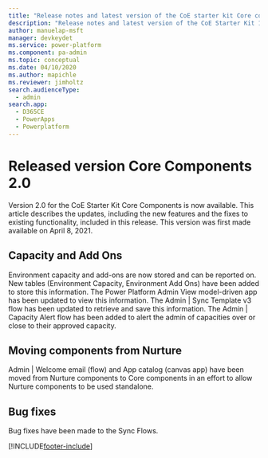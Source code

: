 ```yaml
---
title: "Release notes and latest version of the CoE starter kit Core components 2.0 | MicrosoftDocs"
description: "Release notes and latest version of the CoE Starter Kit 1.99."
author: manuelap-msft
manager: devkeydet
ms.service: power-platform
ms.component: pa-admin
ms.topic: conceptual
ms.date: 04/10/2020
ms.author: mapichle
ms.reviewer: jimholtz
search.audienceType: 
  - admin
search.app: 
  - D365CE
  - PowerApps
  - Powerplatform
---
```


# Released version Core Components 2.0

Version 2.0 for the CoE Starter Kit Core Components is now available. This article describes the updates, including the new features and the fixes to existing functionality, included in this release. This version was first made available on April 8, 2021.

## Capacity and Add Ons

Environment capacity and add-ons are now stored and can be reported on. New tables (Environment Capacity, Environment Add Ons) have been added to store this information. The Power Platform Admin View model-driven app has been updated to view this information. The Admin | Sync Template v3 flow has been updated to retrieve and save this information. The Admin | Capacity Alert flow has been added to alert the admin of capacities over or close to their approved capacity.

## Moving components from Nurture

Admin | Welcome email (flow) and App catalog (canvas app) have been moved from Nurture components to Core components in an effort to allow Nurture components to be used standalone.

## Bug fixes

Bug fixes have been made to the Sync Flows.

[!INCLUDE[footer-include](../../../includes/footer-banner.md)]